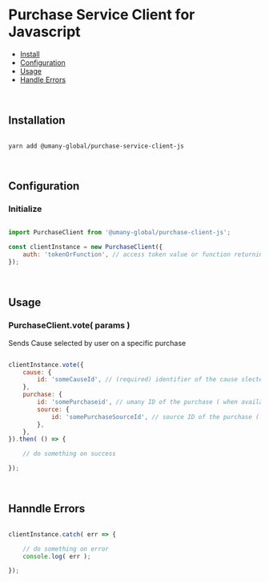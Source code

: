 Purchase Service Client for Javascript
==========================

- [Install](#install)
- [Configuration](#configuration)
- [Usage](#usage)
- [Handle Errors](#handle-errors)


<br>


Installation
---------------------

```shell

yarn add @umany-global/purchase-service-client-js

```

<br>

Configuration
---------------------

### Initialize


```javascript

import PurchaseClient from '@umany-global/purchase-client-js';

const clientInstance = new PurchaseClient({
    auth: 'tokenOrFunction', // access token value or function returning Promise<string> representing the access token value
});

```

<br>

Usage
-----------------

### PurchaseClient.vote( params )

Sends Cause selected by user on a specific purchase

```javascript

clientInstance.vote({
    cause: {
        id: 'someCauseId', // (required) identifier of the cause slected by user
    },
    purchase: {
        id: 'somePurchaseid', // umany ID of the purchase ( when available )
        source: {
            id: 'somePurchaseSourceId', // source ID of the purchase ( when no umany ID is available, for example when called from the purchase website )
        },
    },
}).then( () => {

    // do something on success

});

```

<br>

Hanndle Errors
-----------------


```javascript

clientInstance.catch( err => { 

    // do something on error
    console.log( err );

});

```